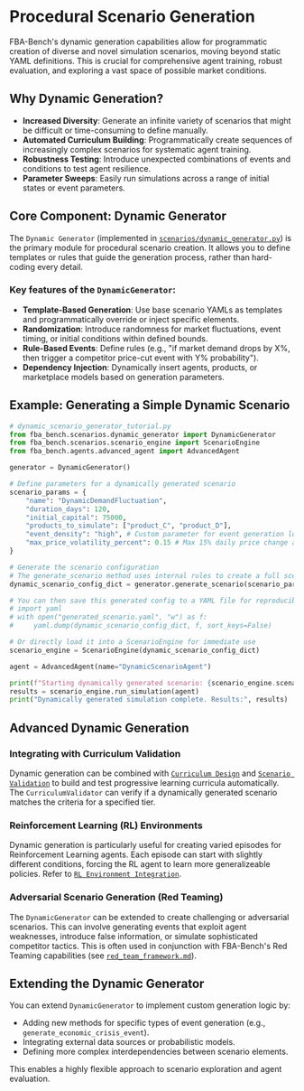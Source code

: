 # Procedural Scenario Generation

FBA-Bench's dynamic generation capabilities allow for programmatic creation of diverse and novel simulation scenarios, moving beyond static YAML definitions. This is crucial for comprehensive agent training, robust evaluation, and exploring a vast space of possible market conditions.

## Why Dynamic Generation?

-   **Increased Diversity**: Generate an infinite variety of scenarios that might be difficult or time-consuming to define manually.
-   **Automated Curriculum Building**: Programmatically create sequences of increasingly complex scenarios for systematic agent training.
-   **Robustness Testing**: Introduce unexpected combinations of events and conditions to test agent resilience.
-   **Parameter Sweeps**: Easily run simulations across a range of initial states or event parameters.

## Core Component: Dynamic Generator

The `Dynamic Generator` (implemented in [`scenarios/dynamic_generator.py`](scenarios/dynamic_generator.py)) is the primary module for procedural scenario creation. It allows you to define templates or rules that guide the generation process, rather than hard-coding every detail.

### Key features of the `DynamicGenerator`:

-   **Template-Based Generation**: Use base scenario YAMLs as templates and programmatically override or inject specific elements.
-   **Randomization**: Introduce randomness for market fluctuations, event timing, or initial conditions within defined bounds.
-   **Rule-Based Events**: Define rules (e.g., "if market demand drops by X%, then trigger a competitor price-cut event with Y% probability").
-   **Dependency Injection**: Dynamically insert agents, products, or marketplace models based on generation parameters.

## Example: Generating a Simple Dynamic Scenario

```python
# dynamic_scenario_generator_tutorial.py
from fba_bench.scenarios.dynamic_generator import DynamicGenerator
from fba_bench.scenarios.scenario_engine import ScenarioEngine
from fba_bench.agents.advanced_agent import AdvancedAgent

generator = DynamicGenerator()

# Define parameters for a dynamically generated scenario
scenario_params = {
    "name": "DynamicDemandFluctuation",
    "duration_days": 120,
    "initial_capital": 75000,
    "products_to_simulate": ["product_C", "product_D"],
    "event_density": "high", # Custom parameter for event generation logic
    "max_price_volatility_percent": 0.15 # Max 15% daily price change allowed
}

# Generate the scenario configuration
# The generate_scenario method uses internal rules to create a full scenario dict
dynamic_scenario_config_dict = generator.generate_scenario(scenario_params)

# You can then save this generated config to a YAML file for reproducibility
# import yaml
# with open("generated_scenario.yaml", "w") as f:
#     yaml.dump(dynamic_scenario_config_dict, f, sort_keys=False)

# Or directly load it into a ScenarioEngine for immediate use
scenario_engine = ScenarioEngine(dynamic_scenario_config_dict)

agent = AdvancedAgent(name="DynamicScenarioAgent")

print(f"Starting dynamically generated scenario: {scenario_engine.scenario_name}")
results = scenario_engine.run_simulation(agent)
print("Dynamically generated simulation complete. Results:", results)
```

## Advanced Dynamic Generation

### Integrating with Curriculum Validation
Dynamic generation can be combined with [`Curriculum Design`](curriculum-design.md) and [`Scenario Validation`](scenario-validation.md) to build and test progressive learning curricula automatically. The `CurriculumValidator` can verify if a dynamically generated scenario matches the criteria for a specified tier.

### Reinforcement Learning (RL) Environments
Dynamic generation is particularly useful for creating varied episodes for Reinforcement Learning agents. Each episode can start with slightly different conditions, forcing the RL agent to learn more generalizeable policies. Refer to [`RL Environment Integration`](../learning-system/reinforcement-learning.md).

### Adversarial Scenario Generation (Red Teaming)
The `DynamicGenerator` can be extended to create challenging or adversarial scenarios. This can involve generating events that exploit agent weaknesses, introduce false information, or simulate sophisticated competitor tactics. This is often used in conjunction with FBA-Bench's Red Teaming capabilities (see [`red_team_framework.md`](../docs/red_team_framework.md)).

## Extending the Dynamic Generator

You can extend `DynamicGenerator` to implement custom generation logic by:
-   Adding new methods for specific types of event generation (e.g., `generate_economic_crisis_event`).
-   Integrating external data sources or probabilistic models.
-   Defining more complex interdependencies between scenario elements.

This enables a highly flexible approach to scenario exploration and agent evaluation.